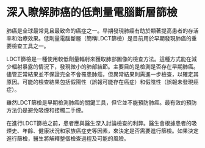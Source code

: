 # 深入瞭解肺癌的低劑量電腦斷層篩檢

肺癌是全球最常見且最致命的癌症之一。早期發現肺癌有助於顯著提高患者的存活率和治療效果。低劑量電腦斷層（簡稱LDCT篩檢）是目前用於早期發現肺癌的重要檢查工具之一。

LDCT篩檢是一種使用較低劑量輻射來獲取肺部圖像的檢查方法。這種方式能在減少輻射暴露的情況下，發現微小的肺部結節。主要目的是檢測是否存在早期肺癌。儘管正常結果並不保證完全不會罹患肺癌，但異常結果則需進一步檢查，以確定其原因。可能的檢查結果包括假陽性（誤報可能存在癌症）和假陰性（誤報未發現癌症）。

雖然LDCT篩檢是早期檢測肺癌的關鍵工具，但它並不能預防肺癌。最有效的預防方法仍是避免吸煙和接觸二手煙。

在進行LDCT篩檢之前，患者應與醫生深入討論檢查的利弊。醫生會根據患者的吸煙史、年齡、健康狀況和家族癌症史等因素，來決定是否需要進行篩檢。如果決定進行篩檢，醫生將解釋整個檢查過程及可能的風險。